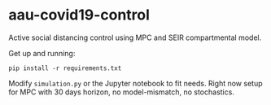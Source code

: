 # aau-covid19-control

Active social distancing control using MPC and SEIR compartmental model.

Get up and running:

    pip install -r requirements.txt

Modify `simulation.py` or the Jupyter notebook to fit needs. Right now setup for MPC with 30 days horizon, no model-mismatch, no stochastics.